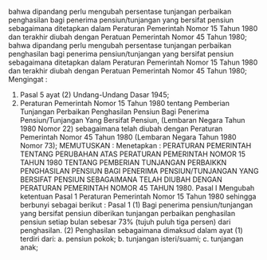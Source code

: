  bahwa dipandang perlu mengubah persentase tunjangan perbaikan penghasilan bagi penerima pensiun/tunjangan yang bersifat pensiun sebagaimana ditetapkan dalam Peraturan Pemerintah Nomor 15 Tahun 1980 dan terakhir diubah dengan Peratuan Pemerintah Nomor 45 Tahun 1980; bahwa dipandang perlu mengubah persentase tunjangan perbaikan penghasilan bagi penerima pensiun/tunjangan yang bersifat pensiun sebagaimana ditetapkan dalam Peraturan Pemerintah Nomor 15 Tahun 1980 dan terakhir diubah dengan Peratuan Pemerintah Nomor 45 Tahun 1980;
Mengingat :

1. Pasal 5 ayat (2) Undang-Undang Dasar 1945;
2. Peraturan Pemerintah Nomor 15 Tahun 1980 tentang Pemberian Tunjangan Perbaikan Penghasilan Pensiun Bagi Penerima Pensiun/Tunjangan Yang Bersifat Pensiun, (Lembaran Negara Tahun 1980 Nomor 22) sebagaimana telah diubah dengan Peraturan Pemerintah Nomor 45 Tahun 1980 (Lembaran Negara Tahun 1980 Nomor 73);
MEMUTUSKAN :
 Menetapkan : PERATURAN PEMERINTAH TENTANG PERUBAHAN ATAS PERATURAN PEMERINTAH NOMOR 15 TAHUN 1980 TENTANG PEMBERIAN TUNJANGAN PERBAIKKN PENGHASILAN PENSIUN BAGI PENERIMA PENSIUN/TUNJANGAN YANG BERSIFAT PENSIUN SEBAGAIMANA TELAH DIUBAH DENGAN PERATURAN PEMERINTAH NOMOR 45 TAHUN 1980. Pasal I Mengubah ketentuan Pasal 1 Peraturan Pemerintah Nomor 15 Tahun 1980 sehingga berbunyi sebagai berikut : Pasal 1 (1) Bagi penerima pensiun/tunjangan yang bersifat pensiun diberikan tunjangan perbaikan penghasilan pensiun setiap bulan sebesar 73% (tujuh puluh tiga persen) dari penghasilan. (2) Penghasilan sebagaimana dimaksud dalam ayat (1) terdiri dari:
a. pensiun pokok;
b. tunjangan isteri/suami;
c. tunjangan anak;